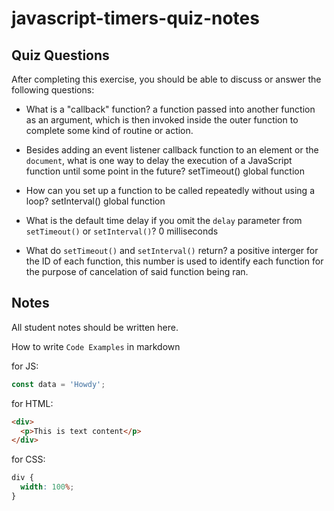 # javascript-timers-quiz-notes

## Quiz Questions

After completing this exercise, you should be able to discuss or answer the following questions:

- What is a "callback" function?
  a function passed into another function as an argument, which is then invoked inside the outer function to complete some kind of routine or action.

- Besides adding an event listener callback function to an element or the `document`, what is one way to delay the execution of a JavaScript function until some point in the future?
  setTimeout() global function

- How can you set up a function to be called repeatedly without using a loop?
  setInterval() global function

- What is the default time delay if you omit the `delay` parameter from `setTimeout()` or `setInterval()`?
  0 milliseconds

- What do `setTimeout()` and `setInterval()` return?
  a positive interger for the ID of each function, this number is used to identify each function for the purpose of cancelation of said function being ran.

## Notes

All student notes should be written here.

How to write `Code Examples` in markdown

for JS:

```javascript
const data = 'Howdy';
```

for HTML:

```html
<div>
  <p>This is text content</p>
</div>
```

for CSS:

```css
div {
  width: 100%;
}
```
